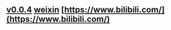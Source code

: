 ## [v0.0.4](https://github.com/littleflute/bilibili/edit/master/README.md) [weixin](https://github.com/littleflute/weixin) [https://www.bilibili.com/](https://www.bilibili.com/)
